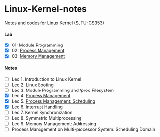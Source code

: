 # Linux-Kernel-notes
Notes and codes for Linux Kernel (SJTU-CS353)

#### Lab

- [x] 01:  [Module Programming](https://github.com/zhliuworks/Linux-Kernel-notes/tree/master/lab/01_module_programming)
- [x] 02:  [Process Management](https://github.com/zhliuworks/Linux-Kernel-notes/tree/master/lab/02_process_management)
- [x] 03:  [Memory Management](https://github.com/zhliuworks/Linux-Kernel-notes/tree/master/lab/03_memory_management)

#### Notes

- [ ] Lec 1. Introduction to Linux Kernel
- [ ] Lec 2. Linux Booting
- [ ] Lec 3. Module Programming and /proc Filesystem
- [x] Lec 4. [Process Management](https://github.com/zhliuworks/Linux-Kernel-notes/blob/master/notes/LK_note_04.md)
- [x] Lec 5. [Process Management: Scheduling](https://github.com/zhliuworks/Linux-Kernel-notes/blob/master/notes/LK_note_05.md)
- [x] Lec 6. [Interrupt Handling](https://github.com/zhliuworks/Linux-Kernel-notes/blob/master/notes/LK_note_06.md)
- [ ] Lec 7. Kernel Synchronization
- [ ] Lec 8. Symmetric Multiprocessing
- [ ] Lec 9. Memory Management: Addressing
- [ ] Process Management on Multi-processor System: Scheduling Domain